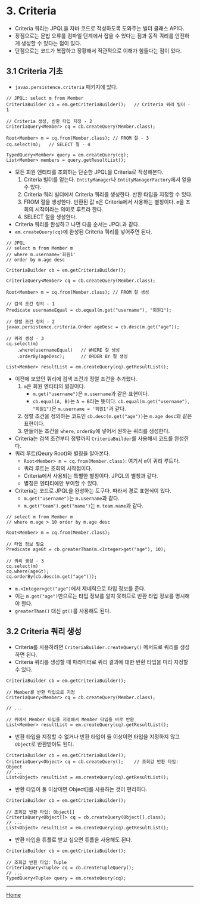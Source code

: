 # 3. Criteria

- Criteria 쿼리는 JPQL을 자바 코드로 작성하도록 도와주는 빌더 클래스 API다.
- 장점으로는 문법 오류를 컴파일 단계에서 잡을 수 있다는 점과 동적 쿼리를 안전하게 생성할 수 있다는 점이 있다.
- 단점으로는 코드가 복잡하고 장황해서 직관적으로 이해가 힘들다는 점이 있다.

## 3.1 Criteria 기초

- `javax.persistence.criteria` 패키지에 있다.

```
// JPQL: select m from Member
CriteriaBuilder cb = em.getCriteriaBuilder();   // Criteria 쿼리 빌더 - 1

// Criteria 생성, 반환 타입 지정 - 2
CriteriaQuery<Member> cq = cb.createQuery(Member.class);

Root<Member> m = cq.from(Member.class); // FROM 절 - 3
cq.select(m);   // SELECT 절 - 4

TypedQuery<Member> query = em.createQuery(cq);
List<Member> members = query.getResultList();
``` 

- 모든 회원 엔티티를 조회하는 단순한 JPQL을 Criteria로 작성해본다.
    1. Criteria 빌더를 얻는다. `EntityManager`나 `EntityManagerFactory`에서 얻을 수 있다.
    2. Criteria 쿼리 빌더에서 Criteria 쿼리를 생성한다. 반환 타입을 지정할 수 있다.
    3. FROM 절을 생성한다. 반환된 값 `m`은 Criteria에서 사용하는 별칭이다. `m`을 조회의 시작이라는 의미로 루트라 한다.
    4. SELECT 절을 생성한다.
- Criteria 쿼리를 완성하고 나면 다음 순서는 JPQL과 같다.
- `em.createQuery(cq)`에 완성된 Criteria 쿼리를 넣어주면 된다.

```
// JPQL
// select m from Member m
// where m.username='회원1'
// order by m.age desc

CriteriaBuilder cb = em.getCriteriaBuilder();

CriteriaQuery<Member> cq = cb.createQuery(Member.class);

Root<Member> m = cq.from(Member.class); // FROM 절 생성

// 검색 조건 정의 - 1
Predicate usernameEqual = cb.equal(m.get("username"), "회원1");

// 정렬 조건 정의 - 2
javax.persistence.criteria.Order ageDesc = cb.desc(m.get("age"));

// 쿼리 생성 - 3
cq.select(m)
    .where(usernameEqual)   // WHERE 절 생성
    .orderBy(ageDesc);      // ORDER BY 절 생성
    
List<Member> resultList = em.createQuery(cq).getResultList();
```

- 이전에 보았던 쿼리에 검색 조건과 정렬 조건을 추가했다.
    1. `m`은 회원 엔티티의 별칭이다.
        - `m.get("username")`은 `m.username`과 같은 표현이다.
        - `cb.equal(A, B)`는 `A = B`라는 뜻이다. `cb.equal(m.get("username"), "회원1")`은 `m.username = '회원1'`과 같다.
    2. 정렬 조건을 정의하는 코드인 `cb.desc(m.get("age"))`는 `m.age desc`와 같은 표현이다.
    3. 만들어둔 조건을 `where`, `orderBy`에 넣어서 원하는 쿼리를 생성한다.
- Criteria는 검색 조건부터 정렬까지 `CriteriaBuilder`를 사용해서 코드를 완성한다.
- 쿼리 루트(Qeury Root)와 별칭을 알아본다.
    - `Root<Member> m = cq.from(Member.class)`: 여기서 `m`이 쿼리 루트다.
    - 쿼리 루트는 조회의 시작점이다.
    - Criteria에서 사용되는 특별한 별칭이다. JPQL의 별칭과 같다.
    - 별칭은 엔티티에만 부여할 수 있다.
- Criteria는 코드로 JPQL을 완성하는 도구다. 따라서 경로 표현식이 있다.
    - `m.get("username")`는 `m.username`과 같다.
    - `m.get("team").get("name")`는 `m.team.name`과 같다.

```
// select m from Member m
// where m.age > 10 order by m.age desc

Root<Member> m = cq.from(Member.class);

// 타입 정보 필요
Predicate ageGt = cb.greaterThan(m.<Integer>get("age"), 10);

// 쿼리 생성 - 3
cq.select(m)
cq.where(ageGt);
cq.orderBy(cb.desc(m.get("age")));
```

- `m.<Integer>get("age")`에서 제네릭으로 타입 정보를 준다.
- 이는 `m.get("age")`만으로는 타입 정보를 알지 못하므로 반환 타입 정보를 명시해야 한다.
- `greaterThan()` 대신 `gt()`를 사용해도 된다.


## 3.2 Criteria 쿼리 생성

- Criteria를 사용하려면 `CriteriaBuilder.createQuery()` 메서드로 쿼리를 생성하면 된다.
- Criteria 쿼리를 생성할 때 파라미터로 쿼리 결과에 대한 반환 타입을 미리 지정할 수 있다.

```
CriteriaBuilder cb = em.getCriteriaBuilder();

// Member를 반환 타입으로 지정
CriteriaQuery<Member> cq = cb.createQuery(Member.class);

// ...

// 위에서 Member 타입을 지정해서 Member 타입을 바로 반환
List<Member> resultList = em.createQuery(cq).getResultList();
```

- 반환 타입을 지정할 수 없거나 반환 타입이 둘 이상이면 타입을 지정하지 않고 `Object`로 반환받아도 된다.

```
CriteriaBuilder cb = em.getCriteriaBuilder();
CriteriaQuery<Object> cq = cb.createQuery();    // 조회값 반환 타입: Object
// ...
List<Object> resultList = em.createQuery(cq).getResultList();
```

- 반환 타입이 둘 이상이면 Object[]를 사용하는 것이 편리하다.

```
CriteriaBuilder cb = em.getCriteriaBuilder();

// 조회값 반환 타입: Object[]
CriteriaQuery<Object[]> cq = cb.createQuery(Object[].class);
// ...
List<Object> resultList = em.createQuery(cq).getResultList();
```

- 반환 타입을 튜플로 받고 싶으면 튜플을 사용해도 된다.

```
CriteriaBuilder cb = em.getCriteriaBuilder();

// 조회값 반환 타입: Tuple
CriteriaQuery<Tuple> cq = cb.createTupleQuery();
// ...
TypedQuery<Tuple> query = em.createQeury(cq);
```

-----
[Home](./index.md)

